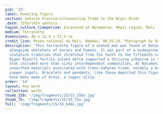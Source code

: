 ```yaml
---
pid: '15'
label: Kneeling figure
section: Saharan Frontiers/Connecting Trade to the Niger River
_date: 12th/14th century
region_culture_timeperiod: Excavated at Natamatao, Mopti region, Mali
medium: Terracotta
dimensions: 46 x 22.4 x 21.5 cm
credit_line: Musée national du Mali, Bamako, 90.25.10. Photograph by Seydou Camara
description: 'This terracotta figure of a seated man was found at Natamatao, Mali,
  alongside skeletons of horses and humans. It was part of a widespread local terracotta
  sculpture tradition that stretched from the tenth to the fifteenth century. The
  Niger River?s fertile inland delta supported a thriving urbanism in the Middle Ages
  that included more than sixty interdependent communities. At Natamatao, excavations
  unearthed materials associated with trans-Saharan trade, notably a bundle of imported
  copper ingots. Bracelets and pendants, like those depicted this figure, might well
  have been made of brass, a copper alloy. '
order: '14'
layout: key-work
collection: works
thumb_150: '/img/fragments/15/15_150x.jpg'
thumb_75: '/img/fragments/15/15_75x.jpg'
full: '/img/fragments/15/15_640x.jpg'
---
```


